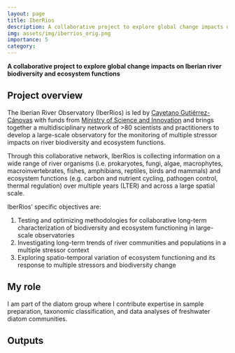 ```yaml
---
layout: page
title: IberRios
description: A collaborative project to explore global change impacts on Iberian river biodiversity and ecosystem functions
img: assets/img/iberrios_orig.png
importance: 5
category: 
---
```


**A collaborative project to explore global change impacts on Iberian river biodiversity and ecosystem functions**

## Project overview

The Iberian River Observatory (IberRios) is led by [Cayetano Gutiérrez-Cánovas](https://tanogutierrezcanovas.weebly.com/iberrios.html) with funds from [Ministry of Science and Innovation](https://www.ciencia.gob.es/en/) and brings together a multidisciplinary network of >80 scientists and practitioners to develop a large-scale observatory for the monitoring of multiple stressor impacts on river biodiversity and ecosystem functions.

Through this collaborative network, IberRios is collecting information on a wide range of river organisms (i.e. prokaryotes, fungi, algae, macrophytes, macroinvertebrates, fishes, amphibians, reptiles, birds and mammals) and ecosystem functions (e.g. carbon and nutrient cycling, pathogen control, thermal regulation) over multiple years (LTER) and across a large spatial scale.

IberRios’ specific objectives are: 
1. Testing and optimizing methodologies for collaborative long-term characterization of biodiversity and ecosystem functioning in large-scale observatories 
2. Investigating long-term trends of river communities and populations in a multiple stressor context 
3. Exploring spatio-temporal variation of ecosystem functioning and its response to multiple stressors and biodiversity change


## My role
I am part of the diatom group where I contribute expertise in sample preparation, taxonomic classification, and data analyses of freshwater diatom communities.

## Outputs





